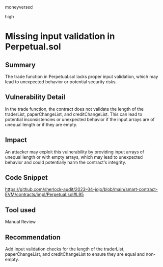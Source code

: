 moneyversed

high

# Missing input validation in Perpetual.sol

## Summary

The trade function in Perpetual.sol lacks proper input validation, which may lead to unexpected behavior or potential security risks.

## Vulnerability Detail

In the trade function, the contract does not validate the length of the traderList, paperChangeList, and creditChangeList. This can lead to potential inconsistencies or unexpected behavior if the input arrays are of unequal length or if they are empty.

## Impact

An attacker may exploit this vulnerability by providing input arrays of unequal length or with empty arrays, which may lead to unexpected behavior and could potentially harm the contract's integrity.

## Code Snippet

https://github.com/sherlock-audit/2023-04-jojo/blob/main/smart-contract-EVM/contracts/impl/Perpetual.sol#L95

## Tool used

Manual Review

## Recommendation

Add input validation checks for the length of the traderList, paperChangeList, and creditChangeList to ensure they are equal and non-empty.